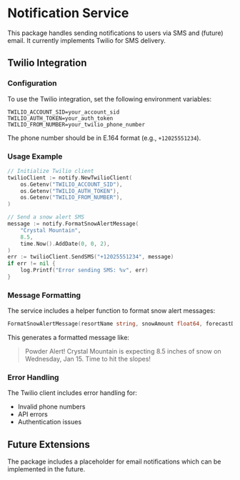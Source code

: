 # Notification Service

This package handles sending notifications to users via SMS and (future) email. It currently implements Twilio for SMS delivery.

## Twilio Integration

### Configuration

To use the Twilio integration, set the following environment variables:

```
TWILIO_ACCOUNT_SID=your_account_sid
TWILIO_AUTH_TOKEN=your_auth_token
TWILIO_FROM_NUMBER=your_twilio_phone_number
```

The phone number should be in E.164 format (e.g., `+12025551234`).

### Usage Example

```go
// Initialize Twilio client
twilioClient := notify.NewTwilioClient(
    os.Getenv("TWILIO_ACCOUNT_SID"),
    os.Getenv("TWILIO_AUTH_TOKEN"),
    os.Getenv("TWILIO_FROM_NUMBER"),
)

// Send a snow alert SMS
message := notify.FormatSnowAlertMessage(
    "Crystal Mountain", 
    8.5, 
    time.Now().AddDate(0, 0, 2),
)
err := twilioClient.SendSMS("+12025551234", message)
if err != nil {
    log.Printf("Error sending SMS: %v", err)
}
```

### Message Formatting

The service includes a helper function to format snow alert messages:

```go
FormatSnowAlertMessage(resortName string, snowAmount float64, forecastDate time.Time) string
```

This generates a formatted message like:
> Powder Alert! Crystal Mountain is expecting 8.5 inches of snow on Wednesday, Jan 15. Time to hit the slopes!

### Error Handling

The Twilio client includes error handling for:
- Invalid phone numbers
- API errors
- Authentication issues

## Future Extensions

The package includes a placeholder for email notifications which can be implemented in the future.